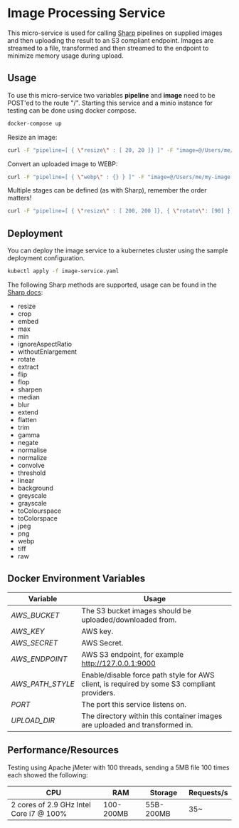 # Image Processing Service
This micro-service is used for calling [Sharp](https://github.com/lovell/sharp) pipelines on supplied images and then uploading the result to an S3 compliant endpoint.
Images are streamed to a file, transformed and then streamed to the endpoint to minimize memory usage during upload.

## Usage
To use this micro-service two variables **pipeline** and **image** need to be POST'ed to the route "/".
Starting this service and a minio instance for testing can be done using docker compose.
```bash
docker-compose up
```

Resize an image:
```bash
curl -F "pipeline=[ { \"resize\" : [ 20, 20 ]} ]" -F "image=@/Users/me/my-image.jpg" http://127.0.0.1:8080/
```

Convert an uploaded image to WEBP:
```bash
curl -F "pipeline=[ { \"webp\" : {} } ]" -F "image=@/Users/me/my-image.jpg" http://127.0.0.1:8080/
```

Multiple stages can be defined (as with Sharp), remember the order matters!
```bash
curl -F "pipeline=[ { \"resize\" : [ 200, 200 ]}, { \"rotate\": [90] }, { \"jpeg\" : { \"quality\" : 100 } } ]" -F "image=@/Users/me/my-image.jpg" http://127.0.0.1:8080/
```

## Deployment
You can deploy the image service to a kubernetes cluster using the sample deployment configuration.
```bash
kubectl apply -f image-service.yaml
```

The following Sharp methods are supported, usage can be found in the [Sharp docs](http://sharp.pixelplumbing.com/en/stable/):
 * resize
 * crop
 * embed
 * max
 * min
 * ignoreAspectRatio
 * withoutEnlargement
 * rotate
 * extract
 * flip
 * flop
 * sharpen
 * median
 * blur
 * extend
 * flatten
 * trim
 * gamma
 * negate
 * normalise
 * normalize
 * convolve
 * threshold
 * linear
 * background
 * greyscale
 * grayscale
 * toColourspace
 * toColorspace
 * jpeg
 * png
 * webp
 * tiff
 * raw

## Docker Environment Variables
| Variable  | Usage |
| ------------- | ------------- |
| *AWS_BUCKET*      | The S3 bucket images should be uploaded/downloaded from. |
| *AWS_KEY*         | AWS key.  |
| *AWS_SECRET*        | AWS Secret.  |
| *AWS_ENDPOINT*      | AWS S3 endpoint, for example http://127.0.0.1:9000  |
| *AWS_PATH_STYLE*    | Enable/disable force path style for AWS client, is required by some S3 compliant providers.  |
| *PORT*  | The port this service listens on.  |
| *UPLOAD_DIR*  | The directory within this container images are uploaded and transformed in.  |

## Performance/Resources
Testing using Apache jMeter with 100 threads, sending a 5MB file 100 times each showed the following:

| CPU | RAM | Storage | Requests/s |
| ------------- | ------------- | ------------- | ------------- |
|  2 cores of 2.9 GHz Intel Core i7 @ 100% | 100-200MB | 55B-200MB | 35~ |